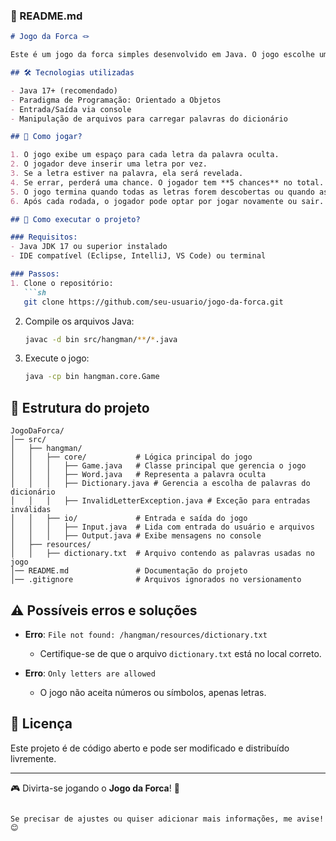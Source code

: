 ### 📜 README.md

```markdown
# Jogo da Forca 🪢

Este é um jogo da forca simples desenvolvido em Java. O jogo escolhe uma palavra aleatória de um dicionário e o jogador deve adivinhar as letras antes de esgotar suas chances.

## 🛠️ Tecnologias utilizadas

- Java 17+ (recomendado)
- Paradigma de Programação: Orientado a Objetos
- Entrada/Saída via console
- Manipulação de arquivos para carregar palavras do dicionário

## 📌 Como jogar?

1. O jogo exibe um espaço para cada letra da palavra oculta.
2. O jogador deve inserir uma letra por vez.
3. Se a letra estiver na palavra, ela será revelada.
4. Se errar, perderá uma chance. O jogador tem **5 chances** no total.
5. O jogo termina quando todas as letras forem descobertas ou quando as chances se esgotarem.
6. Após cada rodada, o jogador pode optar por jogar novamente ou sair.

## 🚀 Como executar o projeto?

### Requisitos:
- Java JDK 17 ou superior instalado
- IDE compatível (Eclipse, IntelliJ, VS Code) ou terminal

### Passos:
1. Clone o repositório:
   ```sh
   git clone https://github.com/seu-usuario/jogo-da-forca.git
   ```
2. Compile os arquivos Java:
   ```sh
   javac -d bin src/hangman/**/*.java
   ```
3. Execute o jogo:
   ```sh
   java -cp bin hangman.core.Game
   ```

## 📂 Estrutura do projeto

```
JogoDaForca/
│── src/
│   ├── hangman/
│   │   ├── core/           # Lógica principal do jogo
│   │   │   ├── Game.java   # Classe principal que gerencia o jogo
│   │   │   ├── Word.java   # Representa a palavra oculta
│   │   │   ├── Dictionary.java # Gerencia a escolha de palavras do dicionário
│   │   │   ├── InvalidLetterException.java # Exceção para entradas inválidas
│   │   ├── io/             # Entrada e saída do jogo
│   │   │   ├── Input.java  # Lida com entrada do usuário e arquivos
│   │   │   ├── Output.java # Exibe mensagens no console
│   ├── resources/
│   │   ├── dictionary.txt  # Arquivo contendo as palavras usadas no jogo
│── README.md               # Documentação do projeto
│── .gitignore              # Arquivos ignorados no versionamento
```

## ⚠️ Possíveis erros e soluções

- **Erro**: `File not found: /hangman/resources/dictionary.txt`
  - Certifique-se de que o arquivo `dictionary.txt` está no local correto.

- **Erro**: `Only letters are allowed`
  - O jogo não aceita números ou símbolos, apenas letras.

## 📜 Licença

Este projeto é de código aberto e pode ser modificado e distribuído livremente.

---

🎮 Divirta-se jogando o **Jogo da Forca**! 🚀
```

Se precisar de ajustes ou quiser adicionar mais informações, me avise! 😊
